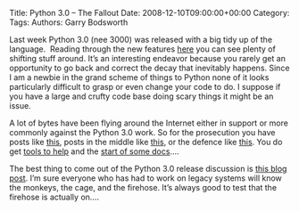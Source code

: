 Title: Python 3.0 &#8211; The Fallout
Date: 2008-12-10T09:00:00+00:00
Category: 
Tags: 
Authors: Garry Bodsworth

Last week Python 3.0 (nee 3000) was released with a big tidy up of the language.  Reading through the new features [here][1] you can see plenty of shifting stuff around. It&#8217;s an interesting endeavor because you rarely get an opportunity to go back and correct the decay that inevitably happens. Since I am a newbie in the grand scheme of things to Python none of it looks particularly difficult to grasp or even change your code to do. I suppose if you have a large and crufty code base doing scary things it might be an issue.

A lot of bytes have been flying around the Internet either in support or more commonly against the Python 3.0 work. So for the prosecution you have posts like [this][2], posts in the middle like [this][3], or the defence like [this][4]. You do get [tools to help][5] and the [start of some docs][6]&#8230;.

The best thing to come out of the Python 3.0 release discussion is [this blog post][7]. I&#8217;m sure everyone who has had to work on legacy systems will know the monkeys, the cage, and the firehose. It&#8217;s always good to test that the firehose is actually on&#8230;.

 [1]: http://docs.python.org/dev/3.0/whatsnew/3.0.html
 [2]: http://mooseyard.com/Jens/2008/12/python-30-whats-the-point/
 [3]: http://www.cmlenz.net/archives/2008/12/py3k
 [4]: http://sayspy.blogspot.com/2008/12/whats-with-30-hatin.html
 [5]: http://docs.python.org/library/2to3.html
 [6]: http://sayspy.blogspot.com/2008/12/python-30-porting-docs-started-in-wiki.html
 [7]: http://www.b-list.org/weblog/2008/dec/05/python-3000/
